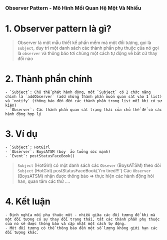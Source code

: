 ### Observer Pattern - Mô Hình Mối Quan Hệ Một Và Nhiều

# 1. Observer pattern là gì?

> Observer là một mẫu thiết kế phần mềm mà một đối tượng, gọi là `subject`, duy trì một danh sách các thành phần phụ thuộc của nó
> gọi là `observer` và thông báo tơi chúng một cách tự động về bất cứ thay đổi nào

# 2. Thành phần chính

    - `Subject`: Chủ thể phát hành động, mốt `Subject` có 2 chức năng chính là `addObserver` (add những thành phần muốn quan sát vào 1 list) và `notify` (thông báo đến đến các thành phần trong list mỗi khi có sự kiện)
    - `Observer`: Các thành phần quan sát trạng thái của chủ thể để có các hành động hợp lý

# 3. Ví dụ

    - `Subject`: HotGirl
    - `Observer`: BoysATSM (boy  ảo tưởng sức mạnh)
    - `Event`: postStatusFaceBook()

> `Subject` (HotGirl) có một danh sách các `Obsever` (BoysATSM) theo dõi
> `Subject` (HotGirl) postStatusFaceBook('i'm tired!!!')
> Các `Observer` (BoysATSM) nhận được thông báo => thực hiện các hành động hỏi han, quan tâm các thứ ....

# 4. Kết luận

    - Định nghĩa mối phụ thuộc một - nhiều giữa các đối tượng để khi mà một đối tượng có sự thay đổi trạng thái, tất các thành phần phụ thuộc của nó sẽ được thông báo và cập nhật một cách tự động.
    - Một đối tượng có thể thông báo đến một số lượng không giới hạn các đối tượng khác.

